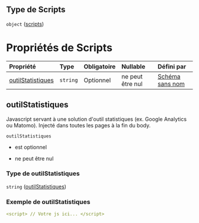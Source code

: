 ## Type de Scripts

`object` ([scripts](frw-definitions-scripts.md))

# Propriétés de Scripts

| Propriété                               | Type     | Obligatoire | Nullable         | Défini par                                                                                                                                                        |
| :-------------------------------------- | :------- | :---------- | :--------------- | :---------------------------------------------------------------------------------------------------------------------------------------------------------------- |
| [outilStatistiques](#outilstatistiques) | `string` | Optionnel   | ne peut être nul | [Schéma sans nom](frw-definitions-scripts-properties-outilstatistiques.md "https://example.com/schemas/custom#/definitions/Scripts/properties/outilStatistiques") |

## outilStatistiques

Javascript servant à une solution d'outil statistiques (ex. Google Analytics ou Matomo). Injecté dans toutes les pages à la fin du body.

`outilStatistiques`

*   est optionnel

*   ne peut être nul

### Type de outilStatistiques

`string` ([outilStatistiques](frw-definitions-scripts-properties-outilstatistiques.md))

### Exemple de outilStatistiques

```yaml
<script> // Votre js ici... </script>

```
